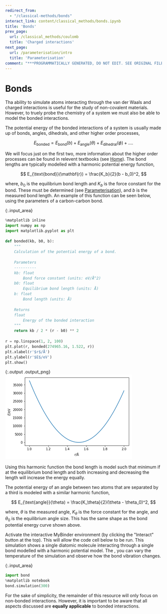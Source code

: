 ```yaml
---
redirect_from:
  - "/classical-methods/bonds"
interact_link: content/classical_methods/bonds.ipynb
title: 'Bonds'
prev_page:
  url: /classical_methods/coulomb
  title: 'Charged interactions'
next_page:
  url: /parameterisation/intro
  title: 'Parameterisation'
comment: "***PROGRAMMATICALLY GENERATED, DO NOT EDIT. SEE ORIGINAL FILES IN /content***"
---
```


# Bonds

Tha ability to simulate atoms interacting through the van der Waals and charged interactions is useful for the study of non-covalent materials. 
However, to truely probe the chemistry of a system we must also be able to model the bonded interactions. 

The potential energy of the bonded interactions of a system is usually made up of bonds, angles, dihedrals, and other higher order processes,

$$ E_{\text{bonded}} = E_{\text{bond}}(b) + E_{\text{angle}}(\theta) + E_{\text{dihedral}}(\phi) + \ldots . $$

We will focus just on the first two, more information about the higher order processes can be found in relevent textbooks (see [Home](http://pythoninchemistry.org/sim_and_scat/intro#references)). 
The bond lengths are typically modelled with a harmonic potential energy function, 

$$ E_{\text{bond}}(\mathbf{r}) = \frac{K_b}{2}(b - b_0)^2, $$

where, $b_0$ is the equilibrium bond length and $K_b$ is the force constant for the bond. 
These must be determined (see [Parameterisation](http://pythoninchemistry.org/sim_and_scat/parameterisation/intro)), and $b$ is the measured bond length. 
An example of this function can be seen below, using the parameters of a carbon-carbon bond.



{:.input_area}
```python
%matplotlib inline
import numpy as np
import matplotlib.pyplot as plt

def bonded(kb, b0, b):
    """
    Calculation of the potential energy of a bond.
    
    Parameters
    ----------
    kb: float
        Bond force constant (units: eV/Å^2)
    b0: float 
        Equilibrium bond length (units: Å)
    b: float
        Bond length (units: Å)
    
    Returns
    float
        Energy of the bonded interaction
    """
    return kb / 2 * (r - b0) ** 2

r = np.linspace(1, 2, 100)
plt.plot(r, bonded(274965.16, 1.522, r))
plt.xlabel(r'$r$/Å')
plt.ylabel(r'$E$/eV')
plt.show()
```



{:.output .output_png}
![png](../images/classical_methods/bonds_1_0.png)



Using this harmonic function the bond length is model such that minimum if at the equilibrium bond length and both increasing and decreasing the length will increase the energy equally.

The potential energy of an angle between two atoms that are separated by a third is modeled with a similar harmonic function, 

$$ E_{\text{angle}}(\theta) = \frac{K_\theta}{2}(\theta - \theta_0)^2, $$

where, $\theta$ is the measured angle, $K_\theta$ is the force constant for the angle, and $\theta_0$ is the equilibrium angle size. 
This has the same shape as the bond potential energy curve shown above.

Activate the interactive MyBinder environment (by clicking the "Interact" button at the top). 
This will allow the code cell below to be run. 
This simulation shows a single diatomic molecule interacting through a single bond modelled with a harmonic potential model. 
The , you can vary the temperature of the simulation and observe how the bond vibration changes. 



{:.input_area}
```python
import bond
%matplotlib notebook
bond.simulation(300)
```


For the sake of simplicity, the remainder of this resource will only focus on non-bonded interactions. 
However, it is important to be aware that all aspects discussed are **equally applicable** to bonded interactions.

